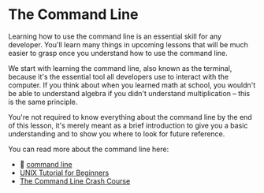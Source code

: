 # The Command Line

Learning how to use the command line is an essential skill for any developer. You'll learn many things in upcoming lessons that will be much easier to grasp once you understand how to use the command line.

We start with learning the command line, also known as the terminal, because it's the essential tool all developers use to interact with the computer. If you think about when you learned math at school, you wouldn't be able to understand algebra if you didn't understand multiplication – this is the same principle.

You're not required to know everything about the command line by the end of this lesson, it's merely meant as a brief introduction to give you a basic understanding and to show you where to look for future reference.

You can read more about the command line here:

- :pill: [command line](https://github.com/makersacademy/pre_course/blob/master/pills/command_line.md)
- [UNIX Tutorial for Beginners](http://www.ee.surrey.ac.uk/Teaching/Unix/)
- [The Command Line Crash Course](http://cli.learncodethehardway.org/book/)